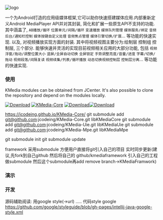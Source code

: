 ![logo](https://raw.githubusercontent.com/jcodeing/XMediaGo/master/readme/kmedia_logo.png)

一个为Android打造的应用级媒体框架,它可以助你快速搭建媒体应用.内部重新定义Android MediaPlayer API并对其封装, 简化和扩展一些原生API不支持的功能.
其中涵盖了, `AB播放/循环` `位置单元/间隔/循环` `变速播放` `媒体队列管理` `媒体服务/绑定` `音频后台/通知栏控制` `媒体按键自定义处理` `音频焦点管理` `媒体引擎切换/扩展`... 等功能的快速实现.
以及, 对视频播放实现方面的封装. 其中将视频视图主要分为:绘制层 控制组 控制层, 三个部分. 能够快速并灵活的实现目前视频相关应用的大部分功能,
包括 `视频浮窗/拖动/调整位置大小` `竖屏/全屏自动切换` `全屏锁定` `手势调整亮度/音量/进度` `字幕/切换/拖动` `视频段落/间隔复读` `视频续集/列表/循环播放` `动态切换视频控制层` `控制层分离`... 等功能的快速实现.

### 使用
KMedia modules can be obtained from JCenter. It's also possible to clone the repository and depend on the modules locally.


[![Download](https://api.bintray.com/packages/jcodeing/kmedia/kmedia-core/images/download.svg)](https://bintray.com/jcodeing/kmedia/kmedia-core/_latestVersion)
[![KMedia-Core](https://raw.githubusercontent.com/jcodeing/XMediaGo/master/readme/icon/kmedia_core.png)](https://bintray.com/jcodeing/kmedia/kmedia-core/_latestVersion)
[![Download](https://raw.githubusercontent.com/jcodeing/XMediaGo/master/readme/icon/kmedia_exo.png)](https://bintray.com/jcodeing/kmedia/kmedia-core/_latestVersion)[![Download](https://raw.githubusercontent.com/jcodeing/XMediaGo/master/readme/icon/kmedia_uie.png)](https://bintray.com/jcodeing/kmedia/kmedia-core/_latestVersion)

https://jcodeing.github.io/KMedia-Core/
git submodule add git@github.com:jcodeing/KMedia-Core.git libKMediaCore
git submodule add git@github.com:jcodeing/KMedia-Uie.git libKMediaUie
git submodule add git@github.com:jcodeing/KMedia-Mpe.git libKMediaMpe


git submodule init
git submodule update

framework 采用submodule 方便用户直接将git引入自己的项目 实时同步更新(建议,先fork到自己github 然后将自己的
github/kmediaframework 引入自己的工程做submodule 然后这个submodule再add remove branch->KMediaFramwork)

### 演示


### 开发
源码辅助阅读:
用google style(->url)
.....
代码style google
https://github.com/google/styleguide/blob/gh-pages/intellij-java-google-style.xml
